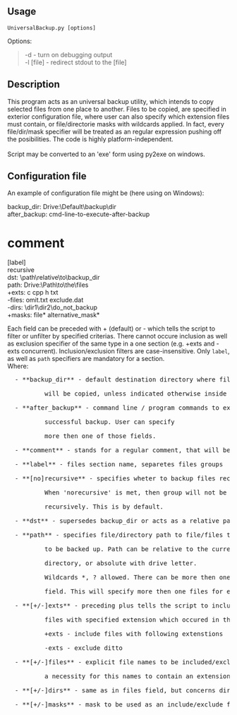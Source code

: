 Usage
------------------------------

    UniversalBackup.py [options]
Options:<br/>
>  -d          - turn on debugging output<br/>
>  -l [file]   - redirect stdout to the [file]<br/>

Description 
------------------------------

This program acts as an universal backup utility, which intends
to copy selected files from one place to another. Files to be copied,
are specified in exterior configuration file, where user can also specify
which extension files must contain, or file/directorie masks with
wildcards applied. In fact, every file/dir/mask specifier will
be treated as an regular expression pushing off the posibilities.
The code is highly platform-independent.<br/>
<br/>
Script may be converted to an 'exe' form using py2exe on windows.

Configuration file
------------------------------
An example of configuration file might be (here using on Windows):<br/>

backup_dir: Drive:\Default\backup\dir<br/>
after_backup: cmd-line-to-execute-after-backup<br/>
# comment<br/>
[label]<br/>
recursive<br/>
dst: \path\relative\to\backup_dir<br/>
path: Drive:\Path\to\the\files<br/>
+exts: c cpp h txt<br/>
-files: omit.txt exclude.dat<br/>
-dirs: \dir1\dir2\do_not_backup<br/>
+masks: file* alternative_mask*<br/>

Each field can be preceded with + (default) or - which
tells the script to filter or unfilter by specified criterias.
There cannot occure inclusion as well as exclusion specifier of
the same type in a one section (e.g. +exts and -exts concurrent).
Inclusion/exclusion filters are case-insensitive.
Only `label`, as well as `path` specifiers are mandatory for a section.<br/>
Where:<br/>
<pre>
  - **backup_dir** - default destination directory where files<br/>
          will be copied, unless indicated otherwise inside a section<br/>
  - **after_backup** - command line / program commands to execute after<br/>
          successful backup. User can specify<br/>
          more then one of those fields.<br/>
  - **comment** - stands for a regular comment, that will be skipped<br/>
  - **label** - files section name, separetes files groups<br/>
  - **[no]recursive** - specifies wheter to backup files recursively.<br/>
          When 'norecursive' is met, then group will not be scanned<br/>
          recursively. This is by default.<br/>
  - **dst** - supersedes backup_dir or acts as a relative path to the backup_dir<br/>
  - **path** - specifies file/directory path to file/files that need<br/>
          to be backed up. Path can be relative to the current script's<br/>
          directory, or absolute with drive letter.<br/>
          Wildcards *, ? allowed. There can be more then one path<br/>
          field. This will specify more then one files for example.<br/>
  - **[+/-]exts** - preceding plus tells the script to include in backup<br/>
          files with specified extension which occured in this list.<br/>
          +exts - include files with following extenstions<br/>
          -exts - exclude ditto<br/>
  - **[+/-]files** - explicit file names to be included/excluded. It is not<br/>
          a necessity for this names to contain an extension.<br/>
  - **[+/-]dirs** - same as in files field, but concerns directories.<br/>
  - **[+/-]masks** - mask to be used as an include/exclude filter.<br/>
</pre><br/>
